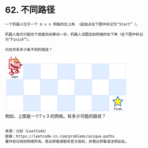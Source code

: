

# 62. 不同路径

```
一个机器人位于一个 m x n 网格的左上角 （起始点在下图中标记为“Start” ）。  

机器人每次只能向下或者向右移动一步。机器人试图达到网格的右下角（在下图中标记为“Finish”）。  

问总共有多少条不同的路径？  
```
![root_maze.png](robot_maze.png)  
例如，上图是一个7 x 3 的网格。有多少可能的路径？
```

来源：力扣（LeetCode）
链接：https://leetcode-cn.com/problems/unique-paths
著作权归领扣网络所有。商业转载请联系官方授权，非商业转载请注明出处。

```
